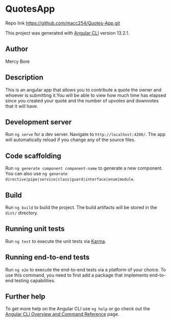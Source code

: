 # QuotesApp

Repo link https://github.com/macc254/Quotes-App.git

This project was generated with [Angular CLI](https://github.com/angular/angular-cli) version 13.2.1.

## Author
Mercy Bore
## Description
This is an angular app that allows you to contribute a quote the owner and whoever is submitting it.You will be able to view how much time has elapsed since you created your quote and the number of upvotes and downvotes that it will have. 



## Development server

Run `ng serve` for a dev server. Navigate to `http://localhost:4200/`. The app will automatically reload if you change any of the source files.

## Code scaffolding

Run `ng generate component component-name` to generate a new component. You can also use `ng generate directive|pipe|service|class|guard|interface|enum|module`.

## Build

Run `ng build` to build the project. The build artifacts will be stored in the `dist/` directory.

## Running unit tests

Run `ng test` to execute the unit tests via [Karma](https://karma-runner.github.io).

## Running end-to-end tests

Run `ng e2e` to execute the end-to-end tests via a platform of your choice. To use this command, you need to first add a package that implements end-to-end testing capabilities.

## Further help

To get more help on the Angular CLI use `ng help` or go check out the [Angular CLI Overview and Command Reference](https://angular.io/cli) page.
